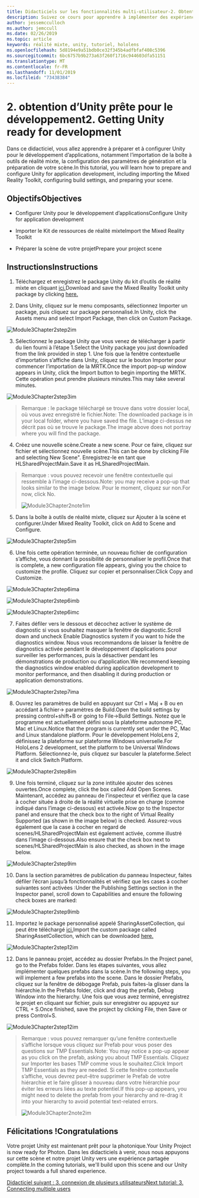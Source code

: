```yaml
---
title: Didacticiels sur les fonctionnalités multi-utilisateur-2. Obtention d’Unity prête pour le développement
description: Suivez ce cours pour apprendre à implémenter des expériences partagées multi-utilisateur dans une application HoloLens 2.
author: jessemcculloch
ms.author: jemccull
ms.date: 02/26/2019
ms.topic: article
keywords: réalité mixte, unity, tutoriel, hololens
ms.openlocfilehash: 5d8194e9a51bdb0ce32f345b4adfbfaf408c5396
ms.sourcegitcommit: 6bc6757b9b273a63f260f1716c944603dfa51151
ms.translationtype: MT
ms.contentlocale: fr-FR
ms.lasthandoff: 11/01/2019
ms.locfileid: "73438384"
---
```

# <a name="2-getting-unity-ready-for-development"></a><span data-ttu-id="8c9a9-105">2. obtention d’Unity prête pour le développement</span><span class="sxs-lookup"><span data-stu-id="8c9a9-105">2. Getting Unity ready for development</span></span> 


<span data-ttu-id="8c9a9-106">Dans ce didacticiel, vous allez apprendre à préparer et à configurer Unity pour le développement d’applications, notamment l’importation de la boîte à outils de réalité mixte, la configuration des paramètres de génération et la préparation de votre scène.</span><span class="sxs-lookup"><span data-stu-id="8c9a9-106">In this tutorial, you will learn how to prepare and configure Unity for application development, including importing the Mixed Reality Toolkit, configuring build settings, and preparing your scene.</span></span>

## <a name="objectives"></a><span data-ttu-id="8c9a9-107">Objectifs</span><span class="sxs-lookup"><span data-stu-id="8c9a9-107">Objectives</span></span>

- <span data-ttu-id="8c9a9-108">Configurer Unity pour le développement d’applications</span><span class="sxs-lookup"><span data-stu-id="8c9a9-108">Configure Unity for application development</span></span>

- <span data-ttu-id="8c9a9-109">Importer le Kit de ressources de réalité mixte</span><span class="sxs-lookup"><span data-stu-id="8c9a9-109">Import the Mixed Reality Toolkit</span></span>

- <span data-ttu-id="8c9a9-110">Préparer la scène de votre projet</span><span class="sxs-lookup"><span data-stu-id="8c9a9-110">Prepare your project scene</span></span>

## <a name="instructions"></a><span data-ttu-id="8c9a9-111">Instructions</span><span class="sxs-lookup"><span data-stu-id="8c9a9-111">Instructions</span></span>

1. <span data-ttu-id="8c9a9-112">Téléchargez et enregistrez le package Unity du kit d’outils de réalité mixte en cliquant [ici.](https://github.com/microsoft/MixedRealityToolkit-Unity/releases/download/v2.0.0-RC2.1/Microsoft.MixedReality.Toolkit.Unity.Foundation-v2.0.0-RC2.1.unitypackage)</span><span class="sxs-lookup"><span data-stu-id="8c9a9-112">Download and save the Mixed Reality Toolkit unity package by clicking [here.](https://github.com/microsoft/MixedRealityToolkit-Unity/releases/download/v2.0.0-RC2.1/Microsoft.MixedReality.Toolkit.Unity.Foundation-v2.0.0-RC2.1.unitypackage)</span></span>

2. <span data-ttu-id="8c9a9-113">Dans Unity, cliquez sur le menu composants, sélectionnez Importer un package, puis cliquez sur package personnalisé.</span><span class="sxs-lookup"><span data-stu-id="8c9a9-113">In Unity, click the Assets menu and select Import Package, then click on Custom Package.</span></span>

![Module3Chapter2step2im](images/module3chapter2step2im.PNG)

3. <span data-ttu-id="8c9a9-115">Sélectionnez le package Unity que vous venez de télécharger à partir du lien fourni à l’étape 1.</span><span class="sxs-lookup"><span data-stu-id="8c9a9-115">Select the Unity package you just downloaded from the link provided in step 1.</span></span> <span data-ttu-id="8c9a9-116">Une fois que la fenêtre contextuelle d’importation s’affiche dans Unity, cliquez sur le bouton Importer pour commencer l’importation de la MRTK.</span><span class="sxs-lookup"><span data-stu-id="8c9a9-116">Once the import pop-up window appears in Unity, click the Import button to begin importing the MRTK.</span></span> <span data-ttu-id="8c9a9-117">Cette opération peut prendre plusieurs minutes.</span><span class="sxs-lookup"><span data-stu-id="8c9a9-117">This may take several minutes.</span></span>

![Module3Chapter2step3im](images/module3chapter2step3im.PNG)

> <span data-ttu-id="8c9a9-119">Remarque : le package téléchargé se trouve dans votre dossier local, où vous avez enregistré le fichier.</span><span class="sxs-lookup"><span data-stu-id="8c9a9-119">Note: The downloaded package is in your local folder, where you have saved the file.</span></span> <span data-ttu-id="8c9a9-120">L’image ci-dessus ne décrit pas où se trouve le package.</span><span class="sxs-lookup"><span data-stu-id="8c9a9-120">The image above does not portray where you will find the package.</span></span>

4. <span data-ttu-id="8c9a9-121">Créez une nouvelle scène.</span><span class="sxs-lookup"><span data-stu-id="8c9a9-121">Create a new scene.</span></span> <span data-ttu-id="8c9a9-122">Pour ce faire, cliquez sur fichier et sélectionnez nouvelle scène.</span><span class="sxs-lookup"><span data-stu-id="8c9a9-122">This can be done by clicking File and selecting New Scene".</span></span> <span data-ttu-id="8c9a9-123">Enregistrez-le en tant que HLSharedProjectMain.</span><span class="sxs-lookup"><span data-stu-id="8c9a9-123">Save it as HLSharedProjectMain.</span></span>

> <span data-ttu-id="8c9a9-124">Remarque : vous pouvez recevoir une fenêtre contextuelle qui ressemble à l’image ci-dessous.</span><span class="sxs-lookup"><span data-stu-id="8c9a9-124">Note: you may receive a pop-up that looks similar to the image below.</span></span> <span data-ttu-id="8c9a9-125">Pour le moment, cliquez sur non.</span><span class="sxs-lookup"><span data-stu-id="8c9a9-125">For now, click No.</span></span>
>
> ![Module3Chapter2note1im](images/module3chapter2note1im.PNG)

5. <span data-ttu-id="8c9a9-127">Dans la boîte à outils de réalité mixte, cliquez sur Ajouter à la scène et configurer.</span><span class="sxs-lookup"><span data-stu-id="8c9a9-127">Under Mixed Reality Toolkit, click on Add to Scene and Configure.</span></span>

![Module3Chapter2step5im](images/module3chapter2step5im.PNG)

6. <span data-ttu-id="8c9a9-129">Une fois cette opération terminée, un nouveau fichier de configuration s’affiche, vous donnant la possibilité de personnaliser le profil.</span><span class="sxs-lookup"><span data-stu-id="8c9a9-129">Once that is complete, a new configuration file appears, giving you the choice to customize the profile.</span></span> <span data-ttu-id="8c9a9-130">Cliquez sur copier et personnaliser.</span><span class="sxs-lookup"><span data-stu-id="8c9a9-130">Click Copy and Customize.</span></span>

![Module3Chapter2step6ima](images/module3chapter2step6ima.PNG)

![Module3Chapter2step6imb](images/module3chapter2step6imb.PNG)

![Module3Chapter2step6imc](images/module3chapter2step6imc.PNG)

7. <span data-ttu-id="8c9a9-134">Faites défiler vers le dessous et décochez activer le système de diagnostic si vous souhaitez masquer la fenêtre de diagnostic.</span><span class="sxs-lookup"><span data-stu-id="8c9a9-134">Scroll down and uncheck Enable Diagnostics system if you want to hide the diagnostics window.</span></span> <span data-ttu-id="8c9a9-135">Nous vous recommandons de laisser la fenêtre de diagnostics activée pendant le développement d’applications pour surveiller les performances, puis la désactiver pendant les démonstrations de production ou d’application.</span><span class="sxs-lookup"><span data-stu-id="8c9a9-135">We recommend keeping the diagnostics window enabled during application development to monitor performance, and then disabling it during production or application demonstrations.</span></span> 

![Module3Chapter2step7ima](images/module3chapter2step7ima.PNG)

8. <span data-ttu-id="8c9a9-137">Ouvrez les paramètres de build en appuyant sur Ctrl + Maj + B ou en accédant à fichier-> paramètres de Build.</span><span class="sxs-lookup"><span data-stu-id="8c9a9-137">Open the build settings by pressing control+shift+B or going to File->Build Settings.</span></span> <span data-ttu-id="8c9a9-138">Notez que le programme est actuellement défini sous la plateforme autonome PC, Mac et Linux.</span><span class="sxs-lookup"><span data-stu-id="8c9a9-138">Notice that the program is currently set under the PC, Mac and Linux standalone platform.</span></span> <span data-ttu-id="8c9a9-139">Pour le développement HoloLens 2, définissez la plateforme sur plateforme Windows universelle.</span><span class="sxs-lookup"><span data-stu-id="8c9a9-139">For HoloLens 2 development, set the platform to be Universal Windows Platform.</span></span> <span data-ttu-id="8c9a9-140">Sélectionnez-le, puis cliquez sur basculer la plateforme.</span><span class="sxs-lookup"><span data-stu-id="8c9a9-140">Select it and click Switch Platform.</span></span>

![Module3Chapter2step8im](images/module3chapter2step8im.PNG)

9. <span data-ttu-id="8c9a9-142">Une fois terminé, cliquez sur la zone intitulée ajouter des scènes ouvertes.</span><span class="sxs-lookup"><span data-stu-id="8c9a9-142">Once complete, click the box called Add Open Scenes.</span></span> <span data-ttu-id="8c9a9-143">Maintenant, accédez au panneau de l’inspecteur et vérifiez que la case à cocher située à droite de la réalité virtuelle prise en charge (comme indiqué dans l’image ci-dessous) est activée.</span><span class="sxs-lookup"><span data-stu-id="8c9a9-143">Now go to the Inspector panel and ensure that the check box to the right of Virtual Reality Supported (as shown in the image below) is checked.</span></span> <span data-ttu-id="8c9a9-144">Assurez-vous également que la case à cocher en regard de scenes/HLSharedProjectMain est également activée, comme illustré dans l’image ci-dessous.</span><span class="sxs-lookup"><span data-stu-id="8c9a9-144">Also ensure that the check box next to scenes/HLSharedProjectMain is also checked, as shown in the image below.</span></span>

![Module3Chapter2step9im](images/module3chapter2step9im.PNG)

10. <span data-ttu-id="8c9a9-146">Dans la section paramètres de publication du panneau Inspecteur, faites défiler l’écran jusqu’à fonctionnalités et vérifiez que les cases à cocher suivantes sont activées :</span><span class="sxs-lookup"><span data-stu-id="8c9a9-146">Under the Publishing Settings section in the Inspector panel, scroll down to Capabilities and ensure the following check boxes are marked:</span></span>

![Module3Chapter2step9imb](images/module3chapter2step9imb.PNG)

11. <span data-ttu-id="8c9a9-148">Importez le package personnalisé appelé SharingAssetCollection, qui peut être téléchargé [ici.](https://github.com/microsoft/MixedRealityLearning/releases/tag/development)</span><span class="sxs-lookup"><span data-stu-id="8c9a9-148">Import the custom package called SharingAssetCollection, which can be downloaded [here.](https://github.com/microsoft/MixedRealityLearning/releases/tag/development)</span></span>

![Module3Chapter2step12im](images/module3chapter2step11im.PNG)

12. <span data-ttu-id="8c9a9-150">Dans le panneau projet, accédez au dossier Prefabs.</span><span class="sxs-lookup"><span data-stu-id="8c9a9-150">In the Project panel, go to the Prefabs folder.</span></span> <span data-ttu-id="8c9a9-151">Dans les étapes suivantes, vous allez implémenter quelques prefabs dans la scène.</span><span class="sxs-lookup"><span data-stu-id="8c9a9-151">In the following steps, you will implement a few prefabs into the scene.</span></span> <span data-ttu-id="8c9a9-152">Dans le dossier Prefabs, cliquez sur la fenêtre de débogage Prefab, puis faites-la glisser dans la hiérarchie.</span><span class="sxs-lookup"><span data-stu-id="8c9a9-152">In the Prefabs folder, click and drag the prefab, Debug Window into the hierarchy.</span></span> <span data-ttu-id="8c9a9-153">Une fois que vous avez terminé, enregistrez le projet en cliquant sur fichier, puis sur enregistrer ou appuyez sur CTRL + S.</span><span class="sxs-lookup"><span data-stu-id="8c9a9-153">Once finished, save the project by clicking File, then Save or press Control+S.</span></span>

![Module3Chapter2step12im](images/module3chapter2step12im.PNG)

   > <span data-ttu-id="8c9a9-155">Remarque : vous pouvez remarquer qu’une fenêtre contextuelle s’affiche lorsque vous cliquez sur Prefab pour vous poser des questions sur TMP Essentials.</span><span class="sxs-lookup"><span data-stu-id="8c9a9-155">Note: You may notice a pop-up appear as you click on the prefab, asking you about TMP Essentials.</span></span> <span data-ttu-id="8c9a9-156">Cliquez sur Importer les bases TMP comme vous le souhaitez.</span><span class="sxs-lookup"><span data-stu-id="8c9a9-156">Click Import TMP Essentials as they are needed.</span></span> <span data-ttu-id="8c9a9-157">Si cette fenêtre contextuelle s’affiche, vous devrez peut-être supprimer le Prefab de votre hiérarchie et le faire glisser à nouveau dans votre hiérarchie pour éviter les erreurs liées au texte potentiel.</span><span class="sxs-lookup"><span data-stu-id="8c9a9-157">If this pop-up appears, you might need to delete the prefab from your hierarchy and re-drag it into your hierarchy to avoid potential text-related errors.</span></span>
   >
>![Module3Chapter2note2im](images/module3chapter2note2im.PNG)


## <a name="congratulations"></a><span data-ttu-id="8c9a9-159">Félicitations !</span><span class="sxs-lookup"><span data-stu-id="8c9a9-159">Congratulations</span></span>

<span data-ttu-id="8c9a9-160">Votre projet Unity est maintenant prêt pour la photonique.</span><span class="sxs-lookup"><span data-stu-id="8c9a9-160">Your Unity Project is now ready for Photon.</span></span> <span data-ttu-id="8c9a9-161">Dans les didacticiels à venir, nous nous appuyons sur cette scène et notre projet Unity vers une expérience partagée complète.</span><span class="sxs-lookup"><span data-stu-id="8c9a9-161">In the coming tutorials, we'll build upon this scene and our Unity project towards a full shared experience.</span></span>

<span data-ttu-id="8c9a9-162">[Didacticiel suivant : 3. connexion de plusieurs utilisateurs](mrlearning-sharing(photon)-ch3.md)</span><span class="sxs-lookup"><span data-stu-id="8c9a9-162">[Next tutorial: 3. Connecting multiple users](mrlearning-sharing(photon)-ch3.md)</span></span>

